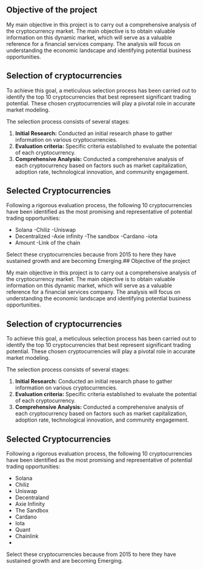 ## Objective of the project

My main objective in this project is to carry out a comprehensive analysis of the cryptocurrency market. The main objective is to obtain valuable information on this dynamic market, which will serve as a valuable reference for a financial services company. The analysis will focus on understanding the economic landscape and identifying potential business opportunities.

## Selection of cryptocurrencies

To achieve this goal, a meticulous selection process has been carried out to identify the top 10 cryptocurrencies that best represent significant trading potential. These chosen cryptocurrencies will play a pivotal role in accurate market modeling.

The selection process consists of several stages:

1. **Initial Research:** Conducted an initial research phase to gather information on various cryptocurrencies.
2. **Evaluation criteria:** Specific criteria established to evaluate the potential of each cryptocurrency.
3. **Comprehensive Analysis:** Conducted a comprehensive analysis of each cryptocurrency based on factors such as market capitalization, adoption rate, technological innovation, and community engagement.

## Selected Cryptocurrencies

Following a rigorous evaluation process, the following 10 cryptocurrencies have been identified as the most promising and representative of potential trading opportunities:

- Solana
  -Chiliz
  -Uniswap
- Decentralized
  -Axie infinity
  -The sandbox
  -Cardano
  -iota
- Amount
  -Link of the chain

Select these cryptocurrencies because from 2015 to here they have sustained growth and are becoming Emerging.## Objective of the project

My main objective in this project is to carry out a comprehensive analysis of the cryptocurrency market. The main objective is to obtain valuable information on this dynamic market, which will serve as a valuable reference for a financial services company. The analysis will focus on understanding the economic landscape and identifying potential business opportunities.

## Selection of cryptocurrencies

To achieve this goal, a meticulous selection process has been carried out to identify the top 10 cryptocurrencies that best represent significant trading potential. These chosen cryptocurrencies will play a pivotal role in accurate market modeling.

The selection process consists of several stages:

1. **Initial Research:** Conducted an initial research phase to gather information on various cryptocurrencies.
2. **Evaluation criteria:** Specific criteria established to evaluate the potential of each cryptocurrency.
3. **Comprehensive Analysis:** Conducted a comprehensive analysis of each cryptocurrency based on factors such as market capitalization, adoption rate, technological innovation, and community engagement.

## Selected Cryptocurrencies

Following a rigorous evaluation process, the following 10 cryptocurrencies have been identified as the most promising and representative of potential trading opportunities:

- Solana
- Chiliz
- Uniswap
- Decentraland
- Axie Infinity
- The Sandbox
- Cardano
- Iota
- Quant
- Chainlink
-

Select these cryptocurrencies because from 2015 to here they have sustained growth and are becoming Emerging.
